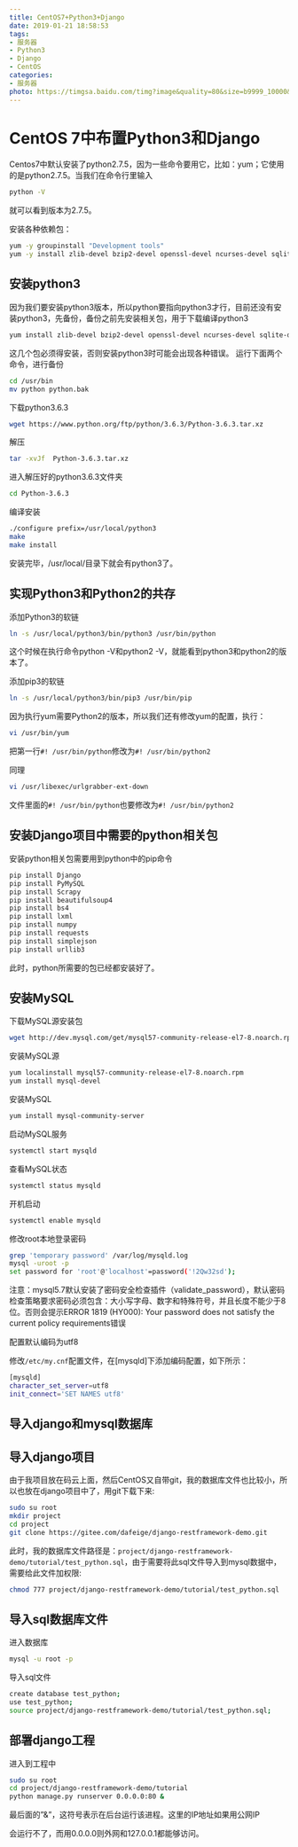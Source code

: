 ```yaml
---
title: CentOS7+Python3+Django
date: 2019-01-21 18:58:53
tags:
- 服务器
- Python3
- Django
- CentOS
categories:
- 服务器
photo: https://timgsa.baidu.com/timg?image&quality=80&size=b9999_10000&sec=1548078575611&di=e34e1e31642abf8ae1b2f114c50fcf82&imgtype=0&src=http%3A%2F%2Fi1.hdslb.com%2Fbfs%2Farchive%2Fc7500e86fe398f38111ed264dc559c47d498e12e.jpg
---
```

# CentOS 7中布置Python3和Django

Centos7中默认安装了python2.7.5，因为一些命令要用它，比如：yum；它使用的是python2.7.5。当我们在命令行里输入

```bash
python -V
```

就可以看到版本为2.7.5。

<!--more-->

安装各种依赖包：

```bash
yum -y groupinstall "Development tools"
yum -y install zlib-devel bzip2-devel openssl-devel ncurses-devel sqlite-devel readline-devel tk-devel gdbm-devel db4-devel libpcap-devel xz-devel libffi-devel gcc automake autoconf libtool make wget
```

## 安装python3

因为我们要安装python3版本，所以python要指向python3才行，目前还没有安装python3，先备份，备份之前先安装相关包，用于下载编译python3

```bash
yum install zlib-devel bzip2-devel openssl-devel ncurses-devel sqlite-devel readline-devel tk-devel gcc make
```

这几个包必须得安装，否则安装python3时可能会出现各种错误。
运行下面两个命令，进行备份

```bash
cd /usr/bin
mv python python.bak
```

下载python3.6.3

```bash
wget https://www.python.org/ftp/python/3.6.3/Python-3.6.3.tar.xz
```

解压

```bash
tar -xvJf  Python-3.6.3.tar.xz
```

进入解压好的python3.6.3文件夹

```bash
cd Python-3.6.3
```

编译安装

```bash
./configure prefix=/usr/local/python3
make
make install
```

安装完毕，/usr/local/目录下就会有python3了。

## 实现Python3和Python2的共存

添加Python3的软链

```bash
ln -s /usr/local/python3/bin/python3 /usr/bin/python
```

这个时候在执行命令python -V和python2 -V，就能看到python3和python2的版本了。

添加pip3的软链

```bash
ln -s /usr/local/python3/bin/pip3 /usr/bin/pip
```

因为执行yum需要Python2的版本，所以我们还有修改yum的配置，执行：

```bash
vi /usr/bin/yum
```

把第一行`#! /usr/bin/python`修改为`#! /usr/bin/python2`

同理

```bash
vi /usr/libexec/urlgrabber-ext-down
```

文件里面的`#! /usr/bin/python`也要修改为`#! /usr/bin/python2`

## 安装Django项目中需要的python相关包

安装python相关包需要用到python中的pip命令

```bash
pip install Django
pip install PyMySQL
pip install Scrapy
pip install beautifulsoup4
pip install bs4
pip install lxml
pip install numpy
pip install requests
pip install simplejson
pip install urllib3
```

此时，python所需要的包已经都安装好了。

## 安装MySQL

下载MySQL源安装包

```bash
wget http://dev.mysql.com/get/mysql57-community-release-el7-8.noarch.rpm
```

安装MySQL源

```bash
yum localinstall mysql57-community-release-el7-8.noarch.rpm
yum install mysql-devel
```

安装MySQL

```bash
yum install mysql-community-server
```

启动MySQL服务

```bash
systemctl start mysqld
```

查看MySQL状态

```bash
systemctl status mysqld
```

开机启动

```bash
systemctl enable mysqld
```

修改root本地登录密码

```bash
grep 'temporary password' /var/log/mysqld.log
mysql -uroot -p
set password for 'root'@'localhost'=password('!2Qw32sd');
```

注意：mysql5.7默认安装了密码安全检查插件（validate_password），默认密码检查策略要求密码必须包含：大小写字母、数字和特殊符号，并且长度不能少于8位。否则会提示ERROR 1819 (HY000): Your password does not satisfy the current policy requirements错误

配置默认编码为utf8

修改`/etc/my.cnf`配置文件，在[mysqld]下添加编码配置，如下所示：

```bash
[mysqld]
character_set_server=utf8
init_connect='SET NAMES utf8'
```

## 导入django和mysql数据库

## 导入django项目

由于我项目放在码云上面，然后CentOS又自带git，我的数据库文件也比较小，所以也放在django项目中了，用git下载下来:

```bash
sudo su root
mkdir project
cd project
git clone https://gitee.com/dafeige/django-restframework-demo.git
```

此时，我的数据库文件路径是：`project/django-restframework-demo/tutorial/test_python.sql`，由于需要将此sql文件导入到mysql数据中，需要给此文件加权限:

```bash
chmod 777 project/django-restframework-demo/tutorial/test_python.sql
```

## 导入sql数据库文件

进入数据库

```bash
mysql -u root -p
```

导入sql文件

```bash
create database test_python;
use test_python;
source project/django-restframework-demo/tutorial/test_python.sql;
```

## 部署django工程

进入到工程中

```bash
sudo su root
cd project/django-restframework-demo/tutorial
python manage.py runserver 0.0.0.0:80 &
```

最后面的”&”，这符号表示在后台运行该进程。这里的IP地址如果用公网IP

会运行不了，而用0.0.0.0则外网和127.0.0.1都能够访问。